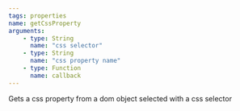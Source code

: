 ```yaml
---
tags: properties
name: getCssProperty
arguments:
    - type: String
      name: "css selector"
    - type: String
      name: "css property name"
    - type: Function
      name: callback
---
```


Gets a css property from a dom object selected with a css selector